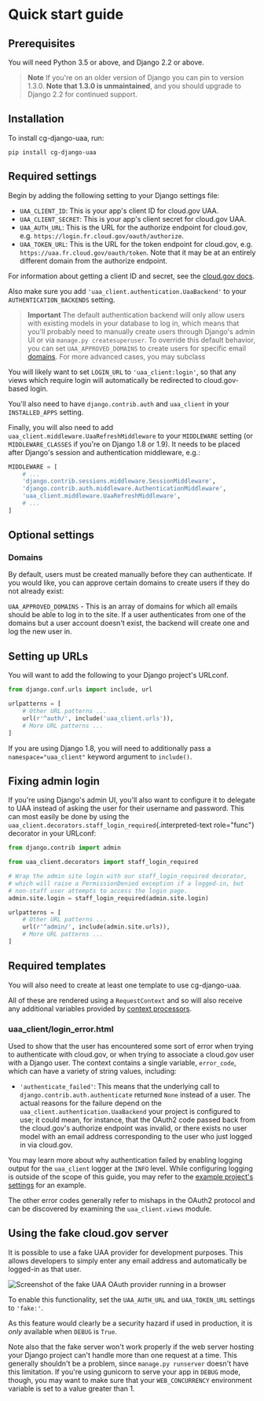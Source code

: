 # Quick start guide

## Prerequisites

You will need Python 3.5 or above, and Django 2.2 or above.

> **Note**
> If you\'re on an older version of Django you can pin to version 1.3.0.
**Note that 1.3.0 is unmaintained**, and you should upgrade to Django
2.2 for continued support.

## Installation

To install cg-django-uaa, run:

```shell
pip install cg-django-uaa
```

## Required settings

Begin by adding the following setting to your Django settings file:

- `UAA_CLIENT_ID`: This is your app\'s client ID for cloud.gov UAA.
- `UAA_CLIENT_SECRET`: This is your app\'s client secret for cloud.gov UAA.
- `UAA_AUTH_URL`: This is the URL for the authorize endpoint for cloud.gov, e.g. `https://login.fr.cloud.gov/oauth/authorize`.
- `UAA_TOKEN_URL`: This is the URL for the token endpoint for cloud.gov, e.g. `https://uaa.fr.cloud.gov/oauth/token`. Note that it may be at an entirely different domain from the authorize endpoint.

For information about getting a client ID and secret, see the [cloud.gov
docs](https://cloud.gov/docs/services/cloud-gov-identity-provider/).

Also make sure you add `'uaa_client.authentication.UaaBackend'` to your
`AUTHENTICATION_BACKENDS` setting.

> **Important**
> The default authentication backend will only allow users with existing
models in your database to log in, which means that you\'ll probably
need to manually create users through Django\'s admin UI or via
`manage.py createsuperuser`.
> To override this default behavior, you can set `UAA_APPROVED_DOMAINS` to
create users for specific email [domains](#domains). For more advanced
cases, you may subclass

You will likely want to set `LOGIN_URL` to `'uaa_client:login'`, so that
any views which require login will automatically be redirected to
cloud.gov-based login.

You\'ll also need to have `django.contrib.auth` and `uaa_client` in your
`INSTALLED_APPS` setting.

Finally, you will also need to add
`uaa_client.middleware.UaaRefreshMiddleware` to your `MIDDLEWARE`
setting (or `MIDDLEWARE_CLASSES` if you\'re on Django 1.8 or 1.9). It
needs to be placed after Django\'s session and authentication
middleware, e.g.:

``` python
MIDDLEWARE = [
    # ...
    'django.contrib.sessions.middleware.SessionMiddleware',
    'django.contrib.auth.middleware.AuthenticationMiddleware',
    'uaa_client.middleware.UaaRefreshMiddleware',
    # ...
]
```

## Optional settings

### Domains

By default, users must be created manually before they can authenticate.
If you would like, you can approve certain domains to create users if they
do not already exist:

`UAA_APPROVED_DOMAINS` - This is an array of domains for which all emails should be able to
log in to the site. If a user authenticates from one of the domains
but a user account doesn\'t exist, the backend will create one and
log the new user in.

## Setting up URLs

You will want to add the following to your Django project\'s URLconf.

``` python
from django.conf.urls import include, url

urlpatterns = [
    # Other URL patterns ...
    url(r'^auth/', include('uaa_client.urls')),
    # More URL patterns ...
]
```

If you are using Django 1.8, you will need to additionally pass a
`namespace="uaa_client"` keyword argument to `include()`.

## Fixing admin login

If you\'re using Django\'s admin UI, you\'ll also want to configure it
to delegate to UAA instead of asking the user for their username and
password. This can most easily be done by using the
`uaa_client.decorators.staff_login_required`{.interpreted-text
role="func"} decorator in your URLconf:

``` python
from django.contrib import admin

from uaa_client.decorators import staff_login_required

# Wrap the admin site login with our staff_login_required decorator,
# which will raise a PermissionDenied exception if a logged-in, but
# non-staff user attempts to access the login page.
admin.site.login = staff_login_required(admin.site.login)

urlpatterns = [
    # Other URL patterns ...
    url(r'^admin/', include(admin.site.urls)),
    # More URL patterns ...
]
```

## Required templates

You will also need to create at least one template to use cg-django-uaa.

All of these are rendered using a `RequestContext` and so will also
receive any additional variables provided by [context
processors](https://docs.djangoproject.com/en/stable/ref/templates/api/).

### uaa_client/login_error.html

Used to show that the user has encountered some sort of error when
trying to authenticate with cloud.gov, or when trying to associate a
cloud.gov user with a Django user. The context contains a single
variable, `error_code`, which can have a variety of string values,
including:

- `'authenticate_failed'`:  This means that the underlying call to
    `django.contrib.auth.authenticate`
    returned `None` instead of a user. The actual reasons for the
    failure depend on the
    `uaa_client.authentication.UaaBackend` your project is configured to use; it could mean, for
    instance, that the OAuth2 code passed back from the cloud.gov\'s
    authorize endpoint was invalid, or there exists no user model with
    an email address corresponding to the user who just logged in via
    cloud.gov.

You may learn more about why authentication failed by enabling
logging output for the `uaa_client` logger at the `INFO` level.
While configuring logging is outside of the scope of this guide, you
may refer to the [example project\'s
settings](https://github.com/cloud-gov/cg-django-uaa/blob/main/example/example/settings.py)
for an example.

The other error codes generally refer to mishaps in the OAuth2 protocol
and can be discovered by examining the `uaa_client.views` module.

## Using the fake cloud.gov server

It is possible to use a fake UAA provider for development purposes. This
allows developers to simply enter any email address and automatically be
logged-in as that user.

![Screenshot of the fake UAA OAuth provider running in a browser](./_static/fake-cloud-gov.png)

To enable this functionality, set the `UAA_AUTH_URL` and `UAA_TOKEN_URL`
settings to `'fake:'`.

As this feature would clearly be a security hazard if used in
production, it is *only* available when `DEBUG` is `True`.

Note also that the fake server won\'t work properly if the web server
hosting your Django project can\'t handle more than one request at a
time. This generally shouldn\'t be a problem, since
`manage.py runserver` doesn\'t have this limitation. If you\'re using
gunicorn to serve your app in `DEBUG` mode, though, you may want to make
sure that your `WEB_CONCURRENCY` environment variable is set to a value
greater than 1.
